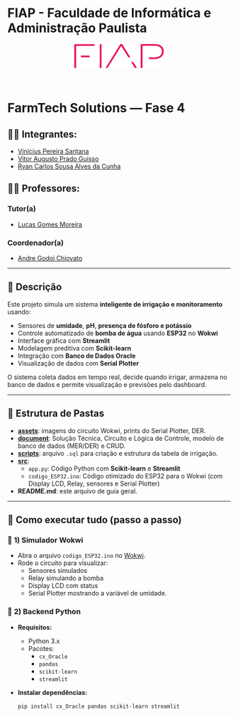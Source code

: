 # FIAP - Faculdade de Informática e Administração Paulista

<p align="center">
<a href="https://www.fiap.com.br/">
  <img src="assets/logo-fiap.png" alt="FIAP - Faculdade de Informática e Administração Paulista" border="0" width="40%" height="40%">
</a>
</p>

<br>

# FarmTech Solutions — Fase 4

## 👨‍🎓 Integrantes:
- [Vinícius Pereira Santana](https://www.linkedin.com/company/inova-fusca)
- [Vitor Augusto Prado Guisso](https://www.linkedin.com/company/inova-fusca)
- [Ryan Carlos Sousa Alves da Cunha](https://www.linkedin.com/company/inova-fusca)

## 👩‍🏫 Professores:
### Tutor(a)
- [Lucas Gomes Moreira](https://www.linkedin.com/company/inova-fusca)
### Coordenador(a)
- [Andre Godoi Chiovato](https://www.linkedin.com/company/inova-fusca)

---

## 📜 Descrição

Este projeto simula um sistema **inteligente de irrigação e monitoramento** usando:
- Sensores de **umidade**, **pH**, **presença de fósforo e potássio**
- Controle automatizado de **bomba de água** usando **ESP32** no **Wokwi**
- Interface gráfica com **Streamlit**
- Modelagem preditiva com **Scikit-learn**
- Integração com **Banco de Dados Oracle**
- Visualização de dados com **Serial Plotter**

O sistema coleta dados em tempo real, decide quando irrigar, armazena no banco de dados e permite visualização e previsões pelo dashboard.

---

## 📁 Estrutura de Pastas

- [**assets**](./assets): imagens do circuito Wokwi, prints do Serial Plotter, DER.
- [**document**](./document): Solução Técnica, Circuito e Lógica de Controle, modelo de banco de dados (MER/DER) e CRUD.
- [**scripts**](./scripts): arquivo `.sql` para criação e estrutura da tabela de irrigação.
- [**src**](./src):
  - `app.py`: Código Python com **Scikit-learn** e **Streamlit**
  - `codigo_ESP32.ino`: Código otimizado do ESP32 para o Wokwi (com Display LCD, Relay, sensores e Serial Plotter)
- **README.md**: este arquivo de guia geral.

---

## 🔧 Como executar tudo (passo a passo)

### 📌 **1) Simulador Wokwi**
- Abra o arquivo `codigo_ESP32.ino` no [Wokwi](https://wokwi.com/).
- Rode o circuito para visualizar:
  - Sensores simulados
  - Relay simulando a bomba
  - Display LCD com status
  - Serial Plotter mostrando a variável de umidade.

### 📌 **2) Backend Python**
- **Requisitos:**
  - Python 3.x
  - Pacotes:
    - `cx_Oracle`
    - `pandas`
    - `scikit-learn`
    - `streamlit`

- **Instalar dependências:**
  ```bash
  pip install cx_Oracle pandas scikit-learn streamlit
